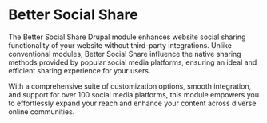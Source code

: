# Better Social Share

The Better Social Share Drupal module enhances website social sharing functionality of your website without third-party integrations. Unlike conventional modules, Better Social Share influence the native sharing methods provided by popular social media platforms, ensuring an ideal and efficient sharing experience for your users.

With a comprehensive suite of customization options, smooth integration, and support for over 100 social media platforms, this module empowers you to effortlessly expand your reach and enhance your content across diverse online communities.
